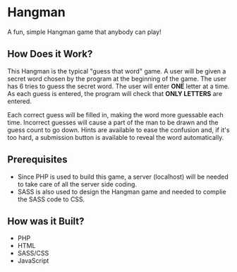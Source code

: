 # Hangman

A fun, simple Hangman game that anybody can play!

## How Does it Work?

This Hangman is the typical "guess that word" game.
A user will be given a secret word chosen by the program at the beginning of the game.
The user has 6 tries to guess the secret word. The user will enter **ONE** letter at a time. 
As each guess is entered, the program will check that **ONLY LETTERS** are entered.

Each correct guess will be filled in, making the word more guessable each time.
Incorrect guesses will cause a part of the man to be drawn and the guess count to go down.
Hints are available to ease the confusion and, if it's too hard, a submission button is available to reveal the word automatically.

## Prerequisites
* Since PHP is used to build this game, a server (localhost) will be needed to take care of all the server side coding. 
* SASS is also used to design the Hangman game and needed to complie the SASS code to CSS.

## How was it Built?
* PHP
* HTML
* SASS/CSS
* JavaScript
